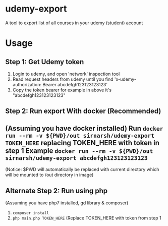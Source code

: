 # udemy-export
A tool to export list of all courses in your udemy (student) account


# Usage

## Step 1: Get Udemy token
1. Login to udemy, and open 'network' inspection tool
2. Read request headers from udemy until you find 'x-udemy-authorization: Bearer abcdefgh123123123123'
3. Copy the token bearer for example in above it's "abcdefgh123123123123"

## Step 2: Run export With docker (Recommended)
(Assuming you have docker installed)
Run `docker run --rm -v ${PWD}/out sirnarsh/udemy-export TOKEN_HERE`
replacing TOKEN_HERE with token in step 1
Example `docker run --rm -v ${PWD}/out sirnarsh/udemy-export abcdefgh123123123123`
-
(Notice: $PWD will automatically be replaced with current directory which will be mounted to /out directory in image)

## Alternate Step 2: Run using php
(Assuming you have php7 installed, gd library & composer)
1. `composer install`
2. `php main.php TOKEN_HERE` (Replace TOKEN_HERE with token from step 1
